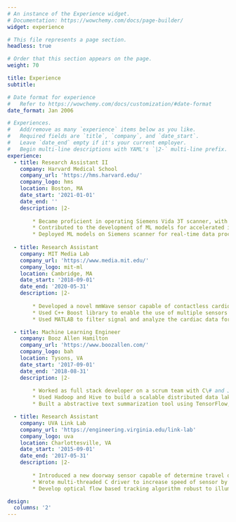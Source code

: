 ```yaml
---
# An instance of the Experience widget.
# Documentation: https://wowchemy.com/docs/page-builder/
widget: experience

# This file represents a page section.
headless: true

# Order that this section appears on the page.
weight: 70

title: Experience
subtitle:

# Date format for experience
#   Refer to https://wowchemy.com/docs/customization/#date-format
date_format: Jan 2006

# Experiences.
#   Add/remove as many `experience` items below as you like.
#   Required fields are `title`, `company`, and `date_start`.
#   Leave `date_end` empty if it's your current employer.
#   Begin multi-line descriptions with YAML's `|2-` multi-line prefix.
experience:
  - title: Research Assistant II
    company: Harvard Medical School
    company_url: 'https://hms.harvard.edu/'
    company_logo: hms
    location: Boston, MA
    date_start: '2021-01-01'
    date_end: ''
    description: |2-
    
        * Became proficient in operating Siemens Vida 3T scanner, with authorization to perform independent scans.
        * Contributed to the development of ML models for accelerated imaging, denoising, and heart function analysis.
        * Deployed ML models on Siemens scanner for real-time data processing using prototype OpenRecon framework.
        
  - title: Research Assistant
    company: MIT Media Lab
    company_url: 'https://www.media.mit.edu/'
    company_logo: mit-ml
    location: Cambridge, MA
    date_start: '2018-09-01'
    date_end: '2020-05-31'
    description: |2-
        
        * Developed a novel mmWave sensor capable of contactless cardiovascular activity monitoring.
        * Used C++ Boost library to enable the use of multiple sensors concurrently and allow for real-time data evaluation.
        * Used MATLAB to filter signal and analyze the cardiac data for signs of heart illnesses.

  - title: Machine Learning Engineer
    company: Booz Allen Hamilton
    company_url: 'https://www.boozallen.com/'
    company_logo: bah
    location: Tysons, VA
    date_start: '2017-09-01'
    date_end: '2018-08-31'
    description: |2-
        
        * Worked as full stack developer on a scrum team with C\# and JavaScript libraries like AngularJS \& Backbone.
        * Used Hadoop and Hive to build a scalable distributed data lake on AWS.
        * Built a abstractive text summarization tool using TensorFlow, NumPy, Pandas and Pyrouge

  - title: Research Assistant
    company: UVA Link Lab
    company_url: 'https://engineering.virginia.edu/link-lab'
    company_logo: uva
    location: Charlottesville, VA
    date_start: '2015-09-01'
    date_end: '2017-05-31'
    description: |2-
        
        * Introduced a new doorway sensor capable of determine travel direction with 99.7\% accuracy.
        * Wrote multi-threaded C driver to increase speed of sensor by 3000\% \& reduced energy consumption by 50\%.
        * Develop optical flow based tracking algorithm robust to illumination changes \& background movement in Python.

design:
  columns: '2'
---
```

